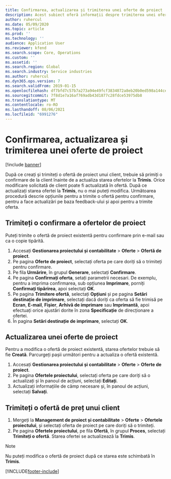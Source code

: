 ```yaml
---
title: Confirmarea, actualizarea și trimiterea unei oferte de proiect
description: Acest subiect oferă informații despre trimiterea unei oferte către client pentru confirmare, modificarea pe baza feedback-ului și apoi retrimiterea ofertelor.
author: ruhercul
ms.date: 05/09/2020
ms.topic: article
ms.prod: ''
ms.technology: ''
audience: Application User
ms.reviewer: kfend
ms.search.scope: Core, Operations
ms.custom: ''
ms.assetid: ''
ms.search.region: Global
ms.search.industry: Service industries
ms.author: ruhercul
ms.dyn365.ops.version: 7
ms.search.validFrom: 2019-01-15
ms.openlocfilehash: df7bfd7c57b7a273a94e49fcf3834072a8eb20b0ed598a144cefaff41e28a431
ms.sourcegitcommit: 7f8d1e7a16af769adb43d1877c28fdce53975db8
ms.translationtype: MT
ms.contentlocale: ro-RO
ms.lasthandoff: 08/06/2021
ms.locfileid: "6991276"
---
```

# <a name="confirm-update-and-send-a-project-quotation"></a>Confirmarea, actualizarea și trimiterea unei oferte de proiect

[!include [banner](../includes/banner.md)]

După ce creați și trimiteți o ofertă de proiect unui client, trebuie să primiți o confirmare de la client înainte de a actualiza starea ofertelor la **Trimis**. Orice modificare solicitată de client poate fi actualizată în ofertă. După ce actualizați starea ofertei la **Trimis**, nu o mai puteți modifica. Următoarea procedură descrie opțiunile pentru a trimite o ofertă pentru confirmare, pentru a face actualizări pe baza feedback-ului și apoi pentru a trimite oferta.

## <a name="send-a-project-quotation-confirmation"></a>Trimiteți o confirmare a ofertelor de proiect  

Puteți trimite o ofertă de proiect existentă pentru confirmare prin e-mail sau ca o copie tipărită. 

1. Accesați **Gestionarea proiectului și contabilitate** > **Oferte** > **Ofertă de proiect**. 
2. Pe pagina **Oferte de proiect**, selectați oferta pe care doriți să o trimiteți pentru confirmare. 
3. Pe fila **Urmărire**, în grupul **Generare**, selectați **Confirmare**. 
4. Pe pagina **Confirmați oferta**, setați parametrii necesari. De exemplu, pentru a imprima confirmarea, sub opțiunea **Imprimare**, porniți **Confirmați tipărirea**, apoi selectați **OK**.
5. Pe pagina **Trimitere ofertă**, selectați **Opțiuni** și pe pagina **Setări destinație de imprimare**, selectați dacă doriți ca oferta să fie trimisă pe **Ecran**, **E-mail**, **Fișier**, **Arhivă de imprimare** sau **Imprimantă**, apoi efectuați orice ajustări dorite în zona **Specificație** de direcționare a ofertei.
6. În pagina **Setări destinație de imprimare**, selectați **OK**.  

## <a name="update-a-project-quotation"></a>Actualizarea unei oferte de proiect

Pentru a modifica o ofertă de proiect existentă, starea ofertelor trebuie să fie **Creată**. Parcurgeți pașii următori pentru a actualiza o ofertă existentă. 

1. Accesați **Gestionarea proiectului și contabilitate** > **Oferte** > **Oferte de proiect**.
2. Pe pagina **Ofertele proiectului**, selectați oferta pe care doriți să o actualizați și în panoul de acțiuni, selectați **Editați**.
3. Actualizați informațiile de câmp necesare și, în panoul de acțiuni, selectați **Salvați**.  

## <a name="send-a-project-quotation-to-a-customer"></a>Trimiteți o ofertă de preț unui client 

1. Mergeți la **Management de proiect și contabilitate** > **Oferte** > **Ofertele proiectului**, și selectați oferta de proiect pe care doriți să o trimiteți.
2. Pe pagina **Ofertele proiectului**, pe fila **Ofertă**, în grupul **Proces**, selectați **Trimiteți o ofertă**. Starea ofertei se actualizează la **Trimis**.

> [!NOTE]
> Nu puteți modifica o ofertă de proiect după ce starea este schimbată în **Trimis**.


[!INCLUDE[footer-include](../includes/footer-banner.md)]